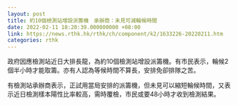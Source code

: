 ```yaml
---
layout: post
title: 約10個檢測站增設派籌機　承辦商：未見可減輪候時間
date: 2022-02-11 18:20:39.000000000 +08:00
link: https://news.rthk.hk/rthk/ch/component/k2/1633226-20220211.htm
categories: rthk
---
```


政府因應檢測站近日大排長龍，為約10個檢測站增設派籌機。有市民表示，輪候2個半小時才能取籌。亦有人認為等候時間不算長，安排免卻排隊之苦。

有檢測站承辦商表示，正試用當局安排的派籌機，但未見可以縮短輪候時間，又表示近日檢測樣本陽性比率較高，需時覆檢，市民或要48小時才收到檢測結果。
